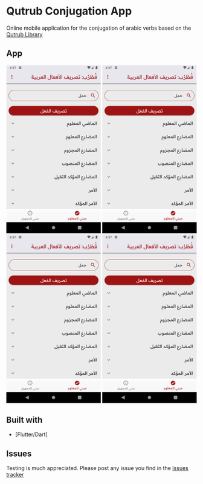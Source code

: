 # Qutrub Conjugation App

Online mobile application for the conjugation of arabic verbs based on the [Qutrub Library](https://github.com/linuxscout/qutrub)

## App

<div align="center">
    <img src="/assets/img2.png" width="250px"</img>
    <img src="/assets/img2.png" width="250px"</img> 
</div>
<div align="center">
    <img src="/assets/img2.png" width="250px"</img> 
    <img src="/assets/img2.png" width="250px"</img> 
</div>

## Built with

* [Flutter/Dart]

## Issues

Testing is much appreciated. Please post any issue you find in the [Issues tracker](https://github.com/haithembenhalima/Qutrub-Conjugation-Api/issues)